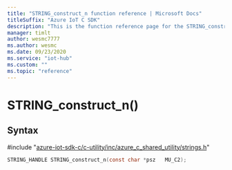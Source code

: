 ```yaml
---                             
title: "STRING_construct_n function reference | Microsoft Docs" 
titleSuffix: "Azure IoT C SDK"            
description: "This is the function reference page for the STRING_construct_n() function in the Azure IoT C SDK. This SDK is used with Azure IoT Hub and Azure IoT Hub Device Provisioning Service"            
manager: timlt                 
author: wesmc7777              
ms.author: wesmc               
ms.date: 09/23/2020                    
ms.service: "iot-hub"             
ms.custom: ""                
ms.topic: "reference"        
---                            
```


# STRING_construct_n()

## Syntax

\#include "[azure-iot-sdk-c/c-utility/inc/azure_c_shared_utility/strings.h](../strings-h.md)"  
```C
STRING_HANDLE STRING_construct_n(const char *psz   MU_C2);
```

